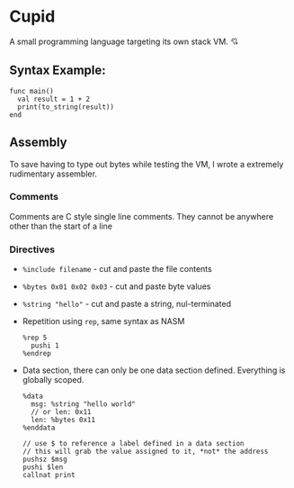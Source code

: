 # Cupid

A small programming language targeting its own stack VM. 💘

## Syntax Example:

```
func main()
  val result = 1 + 2
  print(to_string(result))
end
```

## Assembly

To save having to type out bytes while testing the VM, I wrote a extremely rudimentary assembler.

### Comments

Comments are C style single line comments. They cannot be anywhere other than
the start of a line

### Directives

- `%include filename` - cut and paste the file contents
- `%bytes 0x01 0x02 0x03` - cut and paste byte values
- `%string "hello"` - cut and paste a string, nul-terminated
- Repetition using `rep`, same syntax as NASM

  ```armasm
  %rep 5
    pushi 1
  %endrep
  ```

- Data section, there can only be one data section defined. Everything is globally scoped.

  ```armasm
  %data
    msg: %string "hello world"
    // or len: 0x11
    len: %bytes 0x11
  %enddata

  // use $ to reference a label defined in a data section
  // this will grab the value assigned to it, *not* the address
  pushsz $msg
  pushi $len
  callnat print
  ```
